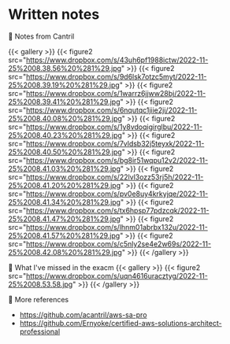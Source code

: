 # Written notes

:pushpin: Notes from Cantril

{{< gallery >}}
  {{< figure2 src="https://www.dropbox.com/s/43uh6pf1988ictw/2022-11-25%2008.38.56%20%281%29.jpg" >}}
  {{< figure2 src="https://www.dropbox.com/s/9d6lsk7otzc5myt/2022-11-25%2008.39.19%20%281%29.jpg" >}}
  {{< figure2 src="https://www.dropbox.com/s/1warrz6jjww28bj/2022-11-25%2008.39.41%20%281%29.jpg" >}}
  {{< figure2 src="https://www.dropbox.com/s/6nqutqc1jiie2ji/2022-11-25%2008.40.08%20%281%29.jpg" >}}
  {{< figure2 src="https://www.dropbox.com/s/1y8vdoqigirglbu/2022-11-25%2008.40.23%20%281%29.jpg" >}}
  {{< figure2 src="https://www.dropbox.com/s/7vldsb32j5teyxk/2022-11-25%2008.40.50%20%281%29.jpg" >}}
  {{< figure2 src="https://www.dropbox.com/s/bg8ir51wqpu12v2/2022-11-25%2008.41.03%20%281%29.jpg" >}}
  {{< figure2 src="https://www.dropbox.com/s/22lvl3ozz53rj5h/2022-11-25%2008.41.20%20%281%29.jpg" >}}
  {{< figure2 src="https://www.dropbox.com/s/pv0e8uy4krkyjqe/2022-11-25%2008.41.34%20%281%29.jpg" >}}
  {{< figure2 src="https://www.dropbox.com/s/tx6hpsp77pdzcqk/2022-11-25%2008.41.47%20%281%29.jpg" >}}
  {{< figure2 src="https://www.dropbox.com/s/lhnm01abrbx132u/2022-11-25%2008.41.57%20%281%29.jpg" >}}
  {{< figure2 src="https://www.dropbox.com/s/c5nly2se4e2w69s/2022-11-25%2008.42.08%20%281%29.jpg" >}}
{{< /gallery >}}

:pushpin: What I've missed in the exacm
{{< gallery >}}
  {{< figure2 src="https://www.dropbox.com/s/uqn4616uracztyg/2022-11-25%2008.53.58.jpg" >}}
{{< /gallery >}}

:pushpin: More references

- https://github.com/acantril/aws-sa-pro
- https://github.com/Ernyoke/certified-aws-solutions-architect-professional
